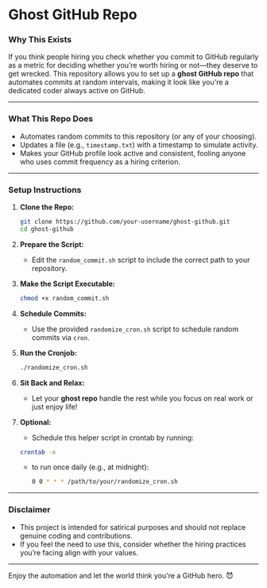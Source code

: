 
# Ghost GitHub Repo

### **Why This Exists**
If you think people hiring you check whether you commit to GitHub regularly as a metric for deciding whether you’re worth hiring or not—they deserve to get wrecked. This repository allows you to set up a **ghost GitHub repo** that automates commits at random intervals, making it look like you're a dedicated coder always active on GitHub.

---

### **What This Repo Does**
- Automates random commits to this repository (or any of your choosing).
- Updates a file (e.g., `timestamp.txt`) with a timestamp to simulate activity.
- Makes your GitHub profile look active and consistent, fooling anyone who uses commit frequency as a hiring criterion.

---

### **Setup Instructions**

1. **Clone the Repo:**
   ```bash
   git clone https://github.com/your-username/ghost-github.git
   cd ghost-github
   ```

2. **Prepare the Script:**
   - Edit the `random_commit.sh` script to include the correct path to your repository.

3. **Make the Script Executable:**
   ```bash
   chmod +x random_commit.sh
   ```

4. **Schedule Commits:**
   - Use the provided `randomize_cron.sh` script to schedule random commits via `cron`.

5. **Run the Cronjob:**
   ```bash
   ./randomize_cron.sh
   ```

6. **Sit Back and Relax:**
   - Let your **ghost repo** handle the rest while you focus on real work or just enjoy life!

7. **Optional:**
   - Schedule this helper script in crontab by running:
   ```bash
   crontab -e
   ```
   - to run once daily (e.g., at midnight):
     ```bash
     0 0 * * * /path/to/your/randomize_cron.sh
     ```
---

### **Disclaimer**
- This project is intended for satirical purposes and should not replace genuine coding and contributions.
- If you feel the need to use this, consider whether the hiring practices you’re facing align with your values.

---

Enjoy the automation and let the world think you're a GitHub hero. 😈

